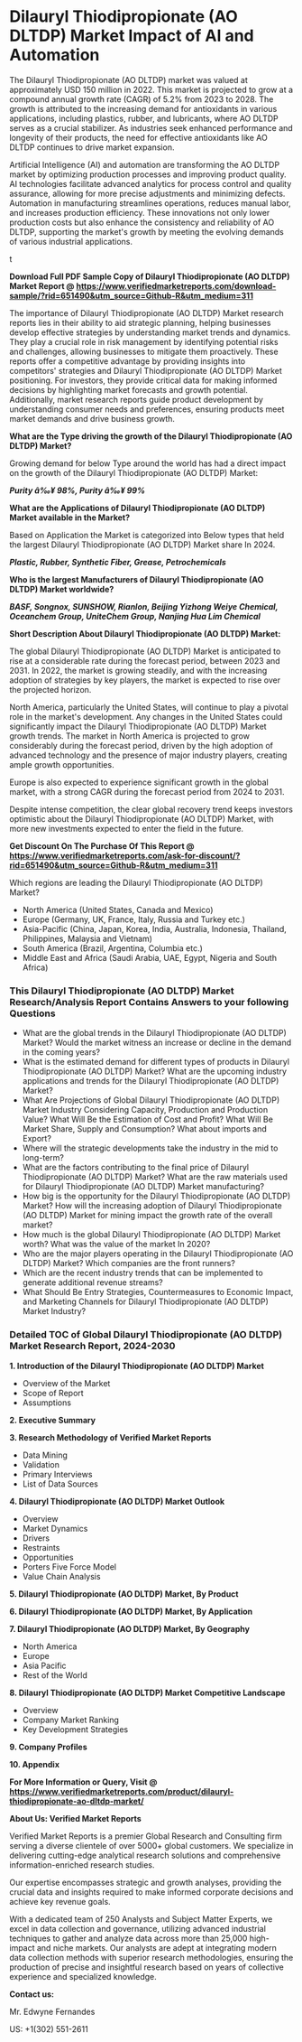 <meta name="title" content="Global Dilauryl Thiodipropionate (AO DLTDP) Market Impact of AI and Automation"><meta name="description" content="The Dilauryl Thiodipropionate (AO DLTDP) market was valued at approximately USD 150 million in 2022. This market is projected to grow at a compound annual growth rate "><meta name="title" content="Dilauryl Thiodipropionate (AO DLTDP) Market Size, Share, Scope, Trends, Growth, Opportunities, Analysis, Forecast"><h1>Dilauryl Thiodipropionate (AO DLTDP) Market Impact of AI and Automation</h1><p>The Dilauryl Thiodipropionate (AO DLTDP) market was valued at approximately USD 150 million in 2022. This market is projected to grow at a compound annual growth rate (CAGR) of 5.2% from 2023 to 2028. The growth is attributed to the increasing demand for antioxidants in various applications, including plastics, rubber, and lubricants, where AO DLTDP serves as a crucial stabilizer. As industries seek enhanced performance and longevity of their products, the need for effective antioxidants like AO DLTDP continues to drive market expansion.</p><p>Artificial Intelligence (AI) and automation are transforming the AO DLTDP market by optimizing production processes and improving product quality. AI technologies facilitate advanced analytics for process control and quality assurance, allowing for more precise adjustments and minimizing defects. Automation in manufacturing streamlines operations, reduces manual labor, and increases production efficiency. These innovations not only lower production costs but also enhance the consistency and reliability of AO DLTDP, supporting the market's growth by meeting the evolving demands of various industrial applications.</p>t</p><p id="" class=""><strong>Download Full PDF Sample Copy of Dilauryl Thiodipropionate (AO DLTDP) Market Report @ <a href="https://www.verifiedmarketreports.com/download-sample/?rid=651490&utm_source=Github-R&utm_medium=311" target="_blank">https://www.verifiedmarketreports.com/download-sample/?rid=651490&utm_source=Github-R&utm_medium=311</a></strong></p><p>The importance of&nbsp;Dilauryl Thiodipropionate (AO DLTDP) Market research reports lies in their ability to aid strategic planning, helping businesses develop effective strategies by understanding market trends and dynamics. They play a crucial role in risk management by identifying potential risks and challenges, allowing businesses to mitigate them proactively. These reports offer a competitive advantage by providing insights into competitors' strategies and Dilauryl Thiodipropionate (AO DLTDP) Market positioning. For investors, they provide critical data for making informed decisions by highlighting market forecasts and growth potential. Additionally, market research reports guide product development by understanding consumer needs and preferences, ensuring products meet market demands and drive business growth.</p><p><strong>What are the&nbsp;Type driving the growth of the Dilauryl Thiodipropionate (AO DLTDP) Market?</strong></p><p id="" class="">Growing demand for below Type around the world has had a direct impact on the growth of the Dilauryl Thiodipropionate (AO DLTDP) Market:</p><em><strong>Purity â‰¥ 98%, Purity â‰¥ 99%</strong></em></p><strong>What are the&nbsp;Applications&nbsp;of Dilauryl Thiodipropionate (AO DLTDP) Market available in the Market?</strong></p><p id="" class="">Based on Application the Market is categorized into Below types that held the largest Dilauryl Thiodipropionate (AO DLTDP) Market share In 2024.</p><em><strong>Plastic, Rubber, Synthetic Fiber, Grease, Petrochemicals</strong></em></p><strong>Who is the largest Manufacturers of Dilauryl Thiodipropionate (AO DLTDP) Market worldwide?</strong></p><p><em><strong>BASF, Songnox, SUNSHOW, Rianlon, Beijing Yizhong Weiye Chemical, Oceanchem Group, UniteChem Group, Nanjing Hua Lim Chemical</strong></em></p><p id="" class=""><strong>Short Description About Dilauryl Thiodipropionate (AO DLTDP) Market:</strong></p><p>The global Dilauryl Thiodipropionate (AO DLTDP) Market is anticipated to rise at a considerable rate during the forecast period, between 2023 and 2031. In 2022, the market is growing steadily, and with the increasing adoption of strategies by key players, the market is expected to rise over the projected horizon.</p><p>North America, particularly the United States, will continue to play a pivotal role in the market's development. Any changes in the United States could significantly impact the Dilauryl Thiodipropionate (AO DLTDP) Market growth trends. The market in North America is projected to grow considerably during the forecast period, driven by the high adoption of advanced technology and the presence of major industry players, creating ample growth opportunities.</p><p>Europe is also expected to experience significant growth in the global market, with a strong CAGR during the forecast period from 2024 to 2031.</p><p>Despite intense competition, the clear global recovery trend keeps investors optimistic about the Dilauryl Thiodipropionate (AO DLTDP) Market, with more new investments expected to enter the field in the future.</p><p id="" class=""><strong>Get Discount On The Purchase Of This Report @ <a href="https://www.verifiedmarketreports.com/ask-for-discount/?rid=651490&utm_source=Github-R&utm_medium=311" target="_blank">https://www.verifiedmarketreports.com/ask-for-discount/?rid=651490&utm_source=Github-R&utm_medium=311</a></strong></p>Which regions are leading the Dilauryl Thiodipropionate (AO DLTDP) Market?</p><ul><li>North America (United States, Canada and Mexico)</li><li>Europe (Germany, UK, France, Italy, Russia and Turkey etc.)</li><li>Asia-Pacific (China, Japan, Korea, India, Australia, Indonesia, Thailand, Philippines, Malaysia and Vietnam)</li><li>South America (Brazil, Argentina, Columbia etc.)</li><li>Middle East and Africa (Saudi Arabia, UAE, Egypt, Nigeria and South Africa)</li></ul><h3 id="" class="">This Dilauryl Thiodipropionate (AO DLTDP) Market Research/Analysis Report Contains Answers to your following Questions</h3><ul><li>What are the global trends in the Dilauryl Thiodipropionate (AO DLTDP) Market? Would the market witness an increase or decline in the demand in the coming years?</li><li>What is the estimated demand for different types of products in Dilauryl Thiodipropionate (AO DLTDP) Market? What are the upcoming industry applications and trends for the Dilauryl Thiodipropionate (AO DLTDP) Market?</li><li>What Are Projections of Global Dilauryl Thiodipropionate (AO DLTDP) Market Industry Considering Capacity, Production and Production Value? What Will Be the Estimation of Cost and Profit? What Will Be Market Share, Supply and Consumption? What about imports and Export?</li><li>Where will the strategic developments take the industry in the mid to long-term?</li><li>What are the factors contributing to the final price of Dilauryl Thiodipropionate (AO DLTDP) Market? What are the raw materials used for Dilauryl Thiodipropionate (AO DLTDP) Market manufacturing?</li><li>How big is the opportunity for the Dilauryl Thiodipropionate (AO DLTDP) Market? How will the increasing adoption of Dilauryl Thiodipropionate (AO DLTDP) Market for mining impact the growth rate of the overall market?</li><li>How much is the global Dilauryl Thiodipropionate (AO DLTDP) Market worth? What was the value of the market In 2020?</li><li>Who are the major players operating in the Dilauryl Thiodipropionate (AO DLTDP) Market? Which companies are the front runners?</li><li>Which are the recent industry trends that can be implemented to generate additional revenue streams?</li><li>What Should Be Entry Strategies, Countermeasures to Economic Impact, and Marketing Channels for Dilauryl Thiodipropionate (AO DLTDP) Market Industry?</li></ul><h3 id="" class="">Detailed TOC of Global Dilauryl Thiodipropionate (AO DLTDP) Market Research Report, 2024-2030</h3><p id="" class=""><strong>1. Introduction of the Dilauryl Thiodipropionate (AO DLTDP) Market</strong></p><ul><li>Overview of the Market</li><li>Scope of Report</li><li>Assumptions</li></ul><p id="" class=""><strong>2. Executive Summary</strong></p><p id="" class=""><strong>3. Research Methodology of Verified Market Reports</strong></p><ul><li>Data Mining</li><li>Validation</li><li>Primary Interviews</li><li>List of Data Sources</li></ul><p id="" class=""><strong>4. Dilauryl Thiodipropionate (AO DLTDP) Market Outlook</strong></p><ul><li>Overview</li><li>Market Dynamics</li><li>Drivers</li><li>Restraints</li><li>Opportunities</li><li>Porters Five Force Model</li><li>Value Chain Analysis</li></ul><p id="" class=""><strong>5. Dilauryl Thiodipropionate (AO DLTDP) Market, By Product</strong></p><p id="" class=""><strong>6. Dilauryl Thiodipropionate (AO DLTDP) Market, By Application</strong></p><p id="" class=""><strong>7. Dilauryl Thiodipropionate (AO DLTDP) Market, By Geography</strong></p><ul><li>North America</li><li>Europe</li><li>Asia Pacific</li><li>Rest of the World</li></ul><p id="" class=""><strong>8. Dilauryl Thiodipropionate (AO DLTDP) Market Competitive Landscape</strong></p><ul><li>Overview</li><li>Company Market Ranking</li><li>Key Development Strategies</li></ul><p id="" class=""><strong>9. Company Profiles</strong></p><p id="" class=""><strong>10. Appendix</strong></p><p id="" class=""><strong>For More Information or Query, Visit @ <a href="https://www.verifiedmarketreports.com/product/dilauryl-thiodipropionate-ao-dltdp-market/" target="_blank">https://www.verifiedmarketreports.com/product/dilauryl-thiodipropionate-ao-dltdp-market/</a></strong></p><p id="" class=""><strong>About Us: Verified Market Reports</strong></p><p id="" class="">Verified Market Reports is a premier Global Research and Consulting firm serving a diverse clientele of over 5000+ global customers. We specialize in delivering cutting-edge analytical research solutions and comprehensive information-enriched research studies.</p><p id="" class="">Our expertise encompasses strategic and growth analyses, providing the crucial data and insights required to make informed corporate decisions and achieve key revenue goals.</p><p id="" class="">With a dedicated team of 250 Analysts and Subject Matter Experts, we excel in data collection and governance, utilizing advanced industrial techniques to gather and analyze data across more than 25,000 high-impact and niche markets. Our analysts are adept at integrating modern data collection methods with superior research methodologies, ensuring the production of precise and insightful research based on years of collective experience and specialized knowledge.</p><p id="" class=""><strong>Contact us:</strong></p><p id="" class="">Mr. Edwyne Fernandes</p><p id="" class="">US: +1(302) 551-2611</p>